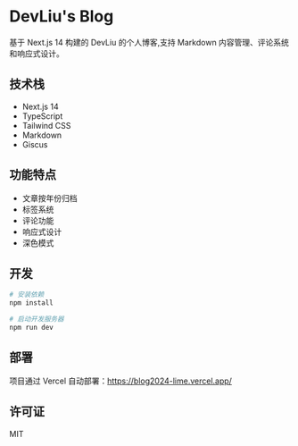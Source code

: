 # DevLiu's Blog

基于 Next.js 14 构建的 DevLiu 的个人博客,支持 Markdown 内容管理、评论系统和响应式设计。

## 技术栈

- Next.js 14
- TypeScript
- Tailwind CSS
- Markdown
- Giscus

## 功能特点

- 文章按年份归档
- 标签系统
- 评论功能
- 响应式设计
- 深色模式

## 开发

```bash
# 安装依赖
npm install

# 启动开发服务器
npm run dev
```

## 部署

项目通过 Vercel 自动部署：https://blog2024-lime.vercel.app/

## 许可证

MIT
